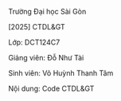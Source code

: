 Trường Đại học Sài Gòn

[2025] CTDL&GT

Lớp: DCT124C7

Giảng viên: Đỗ Như Tài

Sinh viên: Võ Huỳnh Thanh Tâm

Nội dung: Code CTDL&GT
